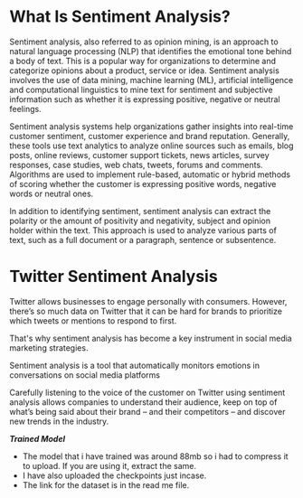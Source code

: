 # What Is Sentiment Analysis?

Sentiment analysis, also referred to as opinion mining, is an approach to natural language processing (NLP) that identifies the emotional tone behind a body of text. This is a popular way for organizations to determine and categorize opinions about a product, service or idea. Sentiment analysis involves the use of data mining, machine learning (ML), artificial intelligence and computational linguistics to mine text for sentiment and subjective information such as whether it is expressing positive, negative or neutral feelings.

Sentiment analysis systems help organizations gather insights into real-time customer sentiment, customer experience and brand reputation. Generally, these tools use text analytics to analyze online sources such as emails, blog posts, online reviews, customer support tickets, news articles, survey responses, case studies, web chats, tweets, forums and comments. Algorithms are used to implement rule-based, automatic or hybrid methods of scoring whether the customer is expressing positive words, negative words or neutral ones.

In addition to identifying sentiment, sentiment analysis can extract the polarity or the amount of positivity and negativity, subject and opinion holder within the text. This approach is used to analyze various parts of text, such as a full document or a paragraph, sentence or subsentence.

# Twitter Sentiment Analysis

Twitter allows businesses to engage personally with consumers. However, there’s so much data on Twitter that it can be hard for brands to prioritize which tweets or mentions to respond to first.

That's why sentiment analysis has become a key instrument in social media marketing strategies.

Sentiment analysis is a tool that automatically monitors emotions in conversations on social media platforms

Carefully listening to the voice of the customer on Twitter using sentiment analysis allows companies to understand their audience, keep on top of what’s being said about their brand – and their competitors – and discover new trends in the industry.

***Trained Model***
* The model that i have trained was around 88mb so i had to compress it to upload. If you are using it, extract the same.
* I have also uploaded the checkpoints just incase.
* The link for the dataset is in the read me file.
